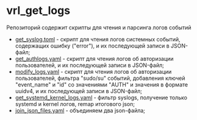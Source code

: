 # vrl_get_logs

Репозиторий содержит скрипты для чтения и парсинга логов событий

- [get_syslog.toml](https://github.com/Anastasiia-Pov/vrl_get_logs/blob/main/get_syslog.toml) - скрипт для чтения логов системных событий, содержащих ошибку ("error"), и их последующей записи в JSON-файл;
- [get_authlogs.yaml](https://github.com/Anastasiia-Pov/vrl_get_logs/blob/main/get_authlogs.yaml) - скрипт для чтения логов об авторизации пользователей, и их последующей записи в JSON-файл;
- [modify_logs.yaml](https://github.com/Anastasiia-Pov/vrl_get_logs/blob/main/modify_logs.yaml) - скрипт для чтения логов об авторизации пользователей, фильтра "sudo/su" событий, добавления ключей "event_name" и "id" со значениями "AUTH" и значения в формате uuidv4, и их последующей записи в JSON-файл;
- [get_systemd_kernel_logs.yaml](https://github.com/Anastasiia-Pov/vrl_get_logs/blob/main/get_systemd_kernel_logs.yaml) - фильтр syslogs, получение только systemd и kernel логов, remap итогового json;
- [join_json_files.yaml](https://github.com/Anastasiia-Pov/vrl_get_logs/blob/main/join_json_files.yaml) - объединяем два json-файла;
